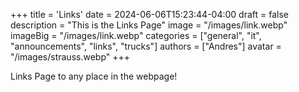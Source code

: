 +++
title = 'Links'
date = 2024-06-06T15:23:44-04:00
draft = false
description = "This is the Links Page"
image = "/images/link.webp"
imageBig = "/images/link.webp"
categories = ["general", "it", "announcements", "links", "trucks"]
authors = ["Andres"]
avatar = "/images/strauss.webp"
+++

Links Page to any place in the webpage!
